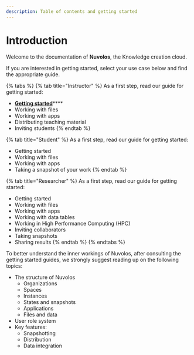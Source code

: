 ```yaml
---
description: Table of contents and getting started
---
```


# Introduction

Welcome to the documentation of **Nuvolos**, the Knowledge creation cloud. 

If you are interested in getting started, select your use case below and find the appropriate guide.

{% tabs %}
{% tab title="Instructor" %}
As a first step, read our guide for getting started:

* [**Getting started**](getting-started/instructor-guide.md)\*\*\*\*
* Working with files
* Working with apps
* Distributing teaching material
* Inviting students
{% endtab %}

{% tab title="Student" %}
As a first step, read our guide for getting started:

* Getting started
* Working with files
* Working with apps
* Taking a snapshot of your work
{% endtab %}

{% tab title="Researcher" %}
As a first step, read our guide for getting started:

* Getting started
* Working with files
* Working with apps
* Working with data tables
* Working in High Performance Computing \(HPC\)
* Inviting collaborators
* Taking snapshots
* Sharing results
{% endtab %}
{% endtabs %}

To better understand the inner workings of Nuvolos, after consulting the getting started guides, we strongly suggest reading up on the following topics:

* The structure of Nuvolos
  * Organizations
  * Spaces
  * Instances
  * States and snapshots
  * Applications
  * Files and data
* User role system
* Key features:
  * Snapshotting
  * Distribution
  * Data integration







